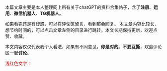 本篇文章主要是本人整理网上所有关于chatGPT的资料合集帖子，含了**注册**、**运用**、**微信机器人**、**TG机器人**。

如果看完还是有疑惑，可以在评论区留言，看到都会回复。
本文章内容比较长，想节约时间的，可以点击文章左侧的目录进行跳转。本文长期保持更新，欢迎点赞、收藏。

本文内容仅仅代表我个人看法，如果有不同意见，**你是对的**。**不要互撕**，欢迎评论区一起**讨论**。

<font color="#dd0000">浅红色文字：</font><br />
